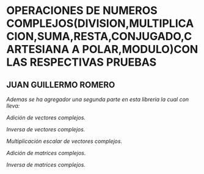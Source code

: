 # OPERACIONES DE NUMEROS COMPLEJOS(DIVISION,MULTIPLICACION,SUMA,RESTA,CONJUGADO,CARTESIANA A POLAR,MODULO)CON LAS RESPECTIVAS PRUEBAS
## JUAN GUILLERMO ROMERO 
_Ademas se ha agregador una segunda parte en esta libreria la cual con lleva:_

_Adición de vectores complejos._

_Inversa de vectores complejos._

_Multiplicación escalar de vectores complejos._

_Adición de matrices complejos._

_Inversa de matrices complejos._
